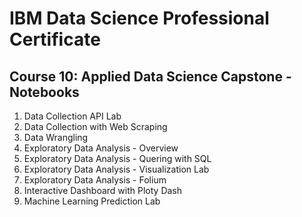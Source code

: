 # IBM Data Science Professional Certificate
## Course 10: Applied Data Science Capstone - Notebooks

1. Data Collection API Lab
2. Data Collection with Web Scraping
3. Data Wrangling
4. Exploratory Data Analysis - Overview
5. Exploratory Data Analysis - Quering with SQL
6. Exploratory Data Analysis - Visualization Lab
7. Exploratory Data Analysis - Folium
8. Interactive Dashboard with Ploty Dash
9. Machine Learning Prediction Lab

